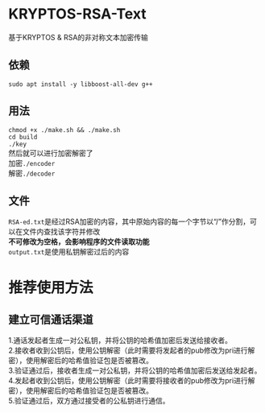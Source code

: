 # KRYPTOS-RSA-Text
基于KRYPTOS &amp; RSA的非对称文本加密传输
## 依赖
`sudo apt install -y libboost-all-dev g++`
## 用法 
`chmod +x ./make.sh && ./make.sh`  
`cd build`  
`./key`  
然后就可以进行加密解密了  
加密`./encoder`  
解密`./decoder`  
## 文件
`RSA-ed.txt`是经过RSA加密的内容，其中原始内容的每一个字节以“/”作分割，可以在文件内查找该字符并修改  
**不可修改为空格，会影响程序的文件读取功能**  
`output.txt`是使用私钥解密过后的内容
# 推荐使用方法
##  建立可信通话渠道
1.通话发起者生成一对公私钥，并将公钥的哈希值加密后发送给接收者。  
2.接收者收到公钥后，使用公钥解密（此时需要将发起者的pub修改为pri进行解密），使用解密后的哈希值验证包是否被篡改。  
3.验证通过后，接收者生成一对公私钥，并将公钥的哈希值加密后发送给发起者。  
4.发起者收到公钥后，使用公钥解密（此时需要将接收者的pub修改为pri进行解密），使用解密后的哈希值验证包是否被篡改。  
5.验证通过后，双方通过接受者的公私钥进行通信。  